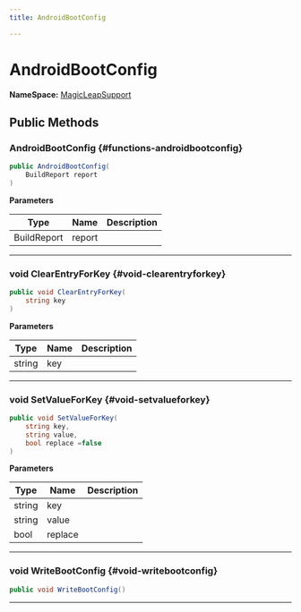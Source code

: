 ```yaml
---
title: AndroidBootConfig

---
```


# AndroidBootConfig



**NameSpace:** 
[MagicLeapSupport](/unity-api/api/UnityEditor.XR.OpenXR.Features.MagicLeapSupport/UnityEditor.XR.OpenXR.Features.MagicLeapSupport.md) 








## Public Methods

###  AndroidBootConfig {#functions-androidbootconfig}

```csharp
public AndroidBootConfig(
    BuildReport report
)
```


**Parameters**

| Type | Name  | Description  | 
|--|--|--|
| BuildReport |report||






-----------

### void ClearEntryForKey {#void-clearentryforkey}

```csharp
public void ClearEntryForKey(
    string key
)
```


**Parameters**

| Type | Name  | Description  | 
|--|--|--|
| string |key||






-----------

### void SetValueForKey {#void-setvalueforkey}

```csharp
public void SetValueForKey(
    string key,
    string value,
    bool replace =false
)
```


**Parameters**

| Type | Name  | Description  | 
|--|--|--|
| string |key||
| string |value||
| bool |replace||






-----------

### void WriteBootConfig {#void-writebootconfig}

```csharp
public void WriteBootConfig()
```






-----------

